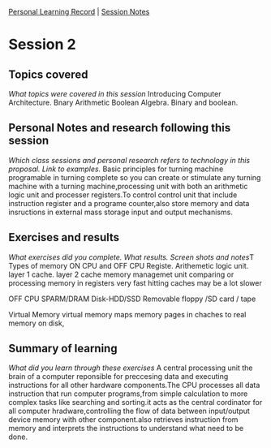 [Personal Learning Record](../../personal_learning_record/personal_learning_record.md) | [Session Notes](../sessions/README.md) 

# Session 2

## Topics covered
*What topics were covered in this session*
Introducing Computer Architecture.
Bnary Arithmetic
Boolean Algebra.
Binary and boolean.



## Personal Notes and research following this session
*Which class sessions and personal research refers to technology in this proposal. Link to examples.*
Basic principles for turning machine programable in turning complete so you can create or stimulate any turning machine with a turning machine,processing unit with both an arithmetic logic unit and processer registers.To control control unit that include instruction register and a programe counter,also store memory and data insructions in external mass storage input and output mechanisms.


## Exercises and results
*What exercises did you complete. What results. Screen shots and notes*T
Types of memory ON CPU and OFF CPU
Registe.
Arithemetic logic unit.
layer 1 cache.
layer 2 cache
memory managemet unit
comparing or processing memory in registers very fast
hitting caches may be a lot slower  

OFF CPU
SPARM/DRAM
Disk-HDD/SSD
Removable 
floppy /SD card / tape

Virtual Memory
virtual memory maps memory pages in chaches to real memory on disk,






## Summary of learning
*What did you learn through these exercises*
A central processing unit the brain of a computer reponsible for preccesing data and executing instructions for all other hardware components.The CPU processes all data instruction that run computer programs,from simple calculation to more complex tasks like searching and sorting.it acts as the central cordinator for all computer hradware,controlling the flow of data between input/output device memory with other component.also retrieves instruction from memory and interprets the instructions to understand what need to be done.
